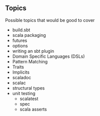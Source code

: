## Topics ##
Possible topics that would be good to cover
- build.sbt
- scala packaging
- futures
- options
- writing an sbt plugin
- Domain Specific Languages (DSLs)
- Pattern Matching
- Traits
- Implicits
- scaladoc
- scalac
- structural types
- unit testing
  - scalatest
  - spec
  - scala asserts
